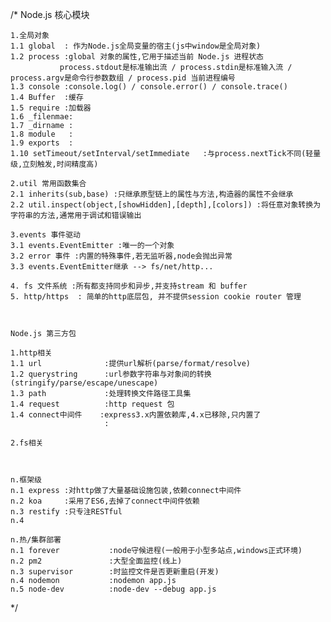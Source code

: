 /*
    Node.js 核心模块

    1.全局对象
    1.1 global  : 作为Node.js全局变量的宿主(js中window是全局对象)
    1.2 process :global 对象的属性,它用于描述当前 Node.js 进程状态
               process.stdout是标准输出流 / process.stdin是标准输入流 / process.argv是命令行参数数组 / process.pid 当前进程编号
    1.3 console :console.log() / console.error() / console.trace()
    1.4 Buffer  :缓存
    1.5 require :加载器
    1.6 _filenmae:
    1.7 _dirname :
    1.8 module   :
    1.9 exports  :
    1.10 setTimeout/setInterval/setImmediate   :与process.nextTick不同(轻量级,立刻触发,时间精度高)

    2.util 常用函数集合
    2.1 inherits(sub,base) :只继承原型链上的属性与方法,构造器的属性不会继承
    2.2 util.inspect(object,[showHidden],[depth],[colors]) :将任意对象转换为字符串的方法,通常用于调试和错误输出

    3.events 事件驱动
    3.1 events.EventEmitter :唯一的一个对象
    3.2 error 事件 :内置的特殊事件,若无监听器,node会抛出异常
    3.3 events.EventEmitter继承 --> fs/net/http...

    4. fs 文件系统 :所有都支持同步和异步,并支持stream 和 buffer
    5. http/https  : 简单的http底层包, 并不提供session cookie router 管理



    Node.js 第三方包

    1.http相关
    1.1 url              :提供url解析(parse/format/resolve)
    1.2 querystring      :url参数字符串与对象间的转换(stringify/parse/escape/unescape)
    1.3 path             :处理转换文件路径工具集
    1.4 request          :http request 包
    1.4 connect中间件    :express3.x内置依赖库,4.x已移除,只内置了
                         :

    2.fs相关



    n.框架级
    n.1 express :对http做了大量基础设施包装,依赖connect中间件
    n.2 koa     :采用了ES6,去掉了connect中间件依赖
    n.3 restify :只专注RESTful
    n.4

    n.热/集群部署
    n.1 forever           :node守候进程(一般用于小型多站点,windows正式环境)
    n.2 pm2               :大型全面监控(线上)
    n.3 supervisor        :时监控文件是否更新重启(开发)
    n.4 nodemon           :nodemon app.js
    n.5 node-dev          :node-dev --debug app.js
*/
